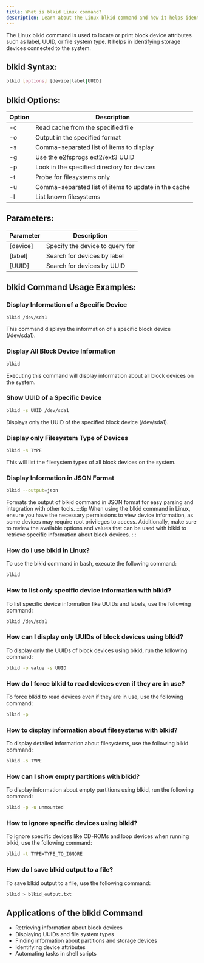 ```yaml
---
title: What is blkid Linux command?
description: Learn about the Linux blkid command and how it helps identify block devices on your system.
---
```


The Linux blkid command is used to locate or print block device attributes such as label, UUID, or file system type. It helps in identifying storage devices connected to the system.

## blkid Syntax:
```bash
blkid [options] [device|label|UUID]
```

## blkid Options:
| Option           | Description                             |
|------------------|-----------------------------------------|
| -c <file>        | Read cache from the specified file      |
| -o <format>      | Output in the specified format          |
| -s <list>        | Comma-separated list of items to display|
| -g               | Use the e2fsprogs ext2/ext3 UUID        |
| -p <path>        | Look in the specified directory for devices|
| -t               | Probe for filesystems only             |
| -u <list>        | Comma-separated list of items to update in the cache|
| -l               | List known filesystems                 |

## Parameters:
| Parameter        | Description                             |
|------------------|-----------------------------------------|
| [device]         | Specify the device to query for         |
| [label]          | Search for devices by label             |
| [UUID]           | Search for devices by UUID              |
  
## blkid Command Usage Examples:
### Display Information of a Specific Device
```bash
blkid /dev/sda1
```
This command displays the information of a specific block device (/dev/sda1).

### Display All Block Device Information
```bash
blkid
```
Executing this command will display information about all block devices on the system.

### Show UUID of a Specific Device
```bash
blkid -s UUID /dev/sda1
```
Displays only the UUID of the specified block device (/dev/sda1).

### Display only Filesystem Type of Devices
```bash
blkid -s TYPE
```
This will list the filesystem types of all block devices on the system.

### Display Information in JSON Format
```bash
blkid --output=json
```
Formats the output of blkid command in JSON format for easy parsing and integration with other tools.
:::tip
When using the blkid command in Linux, ensure you have the necessary permissions to view device information, as some devices may require root privileges to access. Additionally, make sure to review the available options and values that can be used with blkid to retrieve specific information about block devices.
:::

### How do I use blkid in Linux?
To use the blkid command in bash, execute the following command:
```bash
blkid
```

### How to list only specific device information with blkid?
To list specific device information like UUIDs and labels, use the following command:
```bash
blkid /dev/sda1
```

### How can I display only UUIDs of block devices using blkid?
To display only the UUIDs of block devices using blkid, run the following command:
```bash
blkid -o value -s UUID
```

### How do I force blkid to read devices even if they are in use?
To force blkid to read devices even if they are in use, use the following command:
```bash
blkid -p
```

### How to display information about filesystems with blkid?
To display detailed information about filesystems, use the following blkid command:
```bash
blkid -s TYPE
```

### How can I show empty partitions with blkid?
To display information about empty partitions using blkid, run the following command:
```bash
blkid -p -u unmounted
```

### How to ignore specific devices using blkid?
To ignore specific devices like CD-ROMs and loop devices when running blkid, use the following command:
```bash
blkid -t TYPE=TYPE_TO_IGNORE
```

### How do I save blkid output to a file?
To save blkid output to a file, use the following command:
```bash
blkid > blkid_output.txt
```
## Applications of the blkid Command

- Retrieving information about block devices
- Displaying UUIDs and file system types
- Finding information about partitions and storage devices
- Identifying device attributes
- Automating tasks in shell scripts